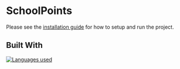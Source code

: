 # SchoolPoints

Please see the [installation guide](Docs/Installation.md) for how to setup and run the project.

## Built With
[![Languages used](https://skillicons.dev/icons?i=js,html,css,python,flask)](https://skillicons.dev)
